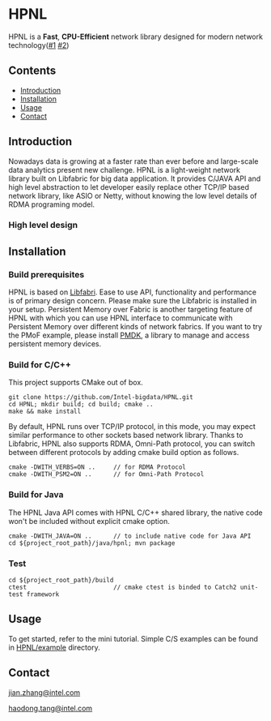 # HPNL
HPNL is a **Fast**, **CPU-Efficient** network library designed for modern network technology([#1](https://www.intel.com/content/www/us/en/ethernet-products/iwarp-rdma-here-and-now-technology-brief.html) [#2](https://www.intel.com/content/www/us/en/high-performance-computing-fabrics/omni-path-driving-exascale-computing.html))

## Contents
- [Introduction](#introduction)
- [Installation](#installation)
- [Usage](#usage)
- [Contact](#contact)

## Introduction
Nowadays data is growing at a faster rate than ever before and large-scale data analytics present new challenge. HPNL is 
a light-weight network library built on Libfabric for big data application. It provides C/JAVA API and high level abstraction 
to let developer easily replace other TCP/IP based network library, like ASIO or Netty, without knowing the low level details of RDMA programing model.

### High level design

## Installation

### Build prerequisites
HPNL is based on [Libfabri](https://github.com/ofiwg/libfabric). Ease to use API, functionality and performance is of primary design concern. Please make sure the Libfabric is installed in your setup.
Persistent Memory over Fabric is another targeting feature of HPNL with which you can use HPNL interface to communicate with Persistent Memory over different kinds of network fabrics. If you want to try
the PMoF example, please install [PMDK](https://github.com/pmem/pmdk), a library to manage and access persistent memory devices. 

### Build for C/C++
This project supports CMake out of box.

```shell
git clone https://github.com/Intel-bigdata/HPNL.git
cd HPNL; mkdir build; cd build; cmake ..
make && make install
```

By default, HPNL runs over TCP/IP protocol, in this mode, you may expect similar performance to other sockets based network library. Thanks to Libfabric, HPNL also supports 
RDMA, Omni-Path protocol, you can switch between different protocols by adding cmake build option as follows.

```shell
cmake -DWITH_VERBS=ON ..     // for RDMA Protocol
cmake -DWITH_PSM2=ON ..      // for Omni-Path Protocol
```

### Build for Java
The HPNL Java API comes with HPNL C/C++ shared library, the native code won't be included without explicit cmake option.

```shell
cmake -DWITH_JAVA=ON ..      // to include native code for Java API
cd ${project_root_path}/java/hpnl; mvn package
```

### Test
```shell
cd ${project_root_path}/build
ctest                        // cmake ctest is binded to Catch2 unit-test framework
```

## Usage
To get started, refer to the mini tutorial. Simple C/S examples can be found in [HPNL/example](https://github.com/Intel-bigdata/HPNL/tree/master/example) directory. 

## Contact
jian.zhang@intel.com

haodong.tang@intel.com


